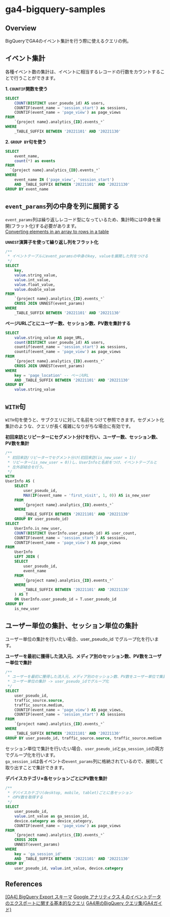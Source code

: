 # ga4-bigquery-samples

## Overview

BigQueryでGA4のイベント集計を行う際に使えるクエリの例。

## イベント集計

各種イベント数の集計は、イベントに相当するレコードの行数をカウントすることで行うことができます。

**1. `COUNTIF`関数を使う**

```sql
SELECT
    COUNT(DISTINCT user_pseudo_id) AS users,
    COUNTIF(event_name = 'session_start') as sessions,
    COUNTIF(event_name = 'page_view') as page_views
FROM
    `{project name}.analytics_{ID}.events_*`
WHERE
    _TABLE_SUFFIX BETWEEN '20221101' AND '20221130'
```

**2. `GROUP BY`句を使う**

```sql
SELECT
    event_name,
    count(*) as events
FROM
  `{project name}.analytics_{ID}.events_*`
WHERE
    event_name IN ('page_view', 'session_start')
    AND _TABLE_SUFFIX BETWEEN '20221101' AND '20221130'
GROUP BY event_name
```

## `event_params`列の中身を列に展開する

`event_params`列は繰り返しレコード型になっているため、集計時には中身を展開(フラット化)する必要があります。<br/>
[Converting elements in an array to rows in a table](https://cloud.google.com/bigquery/docs/reference/standard-sql/arrays?hl=en#flattening_arrays)

**`UNNEST`演算子を使って繰り返し列をフラット化**

```sql
/**
 * イベントテーブルにevent_paramsの中身のkey, valueを展開した列をつける
 */
SELECT
    key,
    value.string_value,
    value.int_value,
    value.float_value,
    value.double_value
FROM
    `{project name}.analytics_{ID}.events_*`
    CROSS JOIN UNNEST(event_params)
WHERE
    _TABLE_SUFFIX BETWEEN '20221101' AND '20221130'
```

**ページURLごとにユーザー数、セッション数、PV数を集計する**

```sql
SELECT
    value.string_value AS page_URL,
    count(DISTINCT user_pseudo_id) AS users,
    countif(event_name = 'session_start') as sessions,
    countif(event_name = 'page_view') as page_views
FROM
    `{project name}.analytics_{ID}.events_*`
    CROSS JOIN UNNEST(event_params)
WHERE
    key = 'page_location' -- ページURL
    AND _TABLE_SUFFIX BETWEEN '20221101' AND '20221130'
GROUP BY
    value.string_value
```

## `WITH`句

`WITH`句を使うと、サブクエリに対して名前をつけて参照できます。セグメント化集計のような、クエリが長く複雑になりがちな場合に有効です。

**初回来訪とリピーターにセグメント分けを行い、ユーザー数、セッション数、PV数を集計**

```sql
/**
 * 初回来訪/リピーターでセグメント分け(初回来訪(is_new_user = 1)/
 * リピーター(is_new_user = 0))し、UserInfoと名前をつけ、イベントテーブルと
 * 左外部結合を行う。
 */
WITH 
UserInfo AS (
    SELECT
        user_pseudo_id,
        MAX(IF(event_name = 'first_visit', 1, 0)) AS is_new_user
    FROM
        `{project name}.analytics_{ID}.events_*`
    WHERE
        _TABLE_SUFFIX BETWEEN '20221101' AND '20221130'
    GROUP BY user_pseudo_id)
SELECT
    UserInfo.is_new_user,
    COUNT(DISTINCT UserInfo.user_pseudo_id) AS user_count,
    COUNTIF(event_name = 'session_start') AS sessions,
    COUNTIF(event_name = 'page_view') AS page_views
FROM 
    UserInfo
    LEFT JOIN (
    SELECT
        user_pseudo_id,
        event_name
    FROM
        `{project name}.analytics_{ID}.events_*`
    WHERE
        _TABLE_SUFFIX BETWEEN '20221101' AND '20221130'
    ) AS T
    ON UserInfo.user_pseudo_id = T.user_pseudo_id
GROUP BY
    is_new_user
```

## ユーザー単位の集計、セッション単位の集計

ユーザー単位の集計を行いたい場合、user_pseudo_id でグループ化を行います。

**ユーザーを最初に獲得した流入元、メディア別のセッション数、PV数をユーザー単位で集計**

```sql
/**
 * ユーザーを最初に獲得した流入元、メディア別のセッション数、PV数をユーザー単位で集計
 * ユーザー単位の集計 -> user_pseudo_idでグループ化
 */
SELECT
    user_pseudo_id,
    traffic_source.source, 
    traffic_source.medium,
    COUNTIF(event_name = 'page_view') AS page_views,
    COUNTIF(event_name = 'session_start') AS sessions
FROM
    `{project name}.analytics_{ID}.events_*`
WHERE
    _TABLE_SUFFIX BETWEEN '20221101' AND '20221130'
GROUP BY user_pseudo_id, traffic_source.source, traffic_source.medium
```

セッション単位で集計を行いたい場合、`user_pseudo_id`と`ga_session_id`の両方でグループ化を行います。<br/>
`ga_session_id`は各イベントの`event_params`列に格納されているので、展開して取り出すことで集計できます。

**デバイスカテゴリ×各セッションごとにPV数を集計**


```sql
/**
 * デバイスカテゴリ(desktop, mobile, tablet)ごとに各セッション
 * のPV数を取得する
 */
SELECT
    user_pseudo_id,
    value.int_value as ga_session_id,
    device.category as device_category,
    COUNTIF(event_name = 'page_view') as page_views
FROM
    `{project name}.analytics_{ID}.events_*`
    CROSS JOIN
    UNNEST(event_params)
WHERE
    key = 'ga_session_id'
    AND _TABLE_SUFFIX BETWEEN '20221101' AND '20221130'
GROUP BY
    user_pseudo_id, value.int_value, device.category
```

## References

[[GA4] BigQuery Export スキーマ](https://support.google.com/analytics/answer/7029846?hl=ja)
[Google アナリティクス 4 のイベントデータのエクスポートに関する基本的なクエリ](https://developers.google.com/analytics/bigquery/basic-queries)
[GA4用のBigQuery クエリ集(GA4ガイド)](https://www.ga4.guide/related-service/big-query/query-writing/)